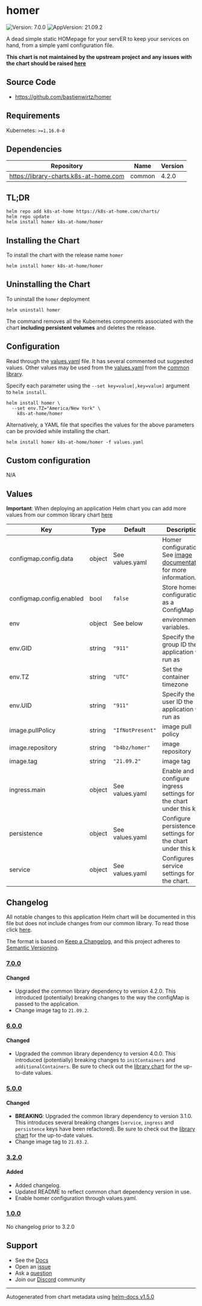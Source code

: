 # homer

![Version: 7.0.0](https://img.shields.io/badge/Version-7.0.0-informational?style=flat-square) ![AppVersion: 21.09.2](https://img.shields.io/badge/AppVersion-21.09.2-informational?style=flat-square)

A dead simple static HOMepage for your servER to keep your services on hand, from a simple yaml configuration file.

**This chart is not maintained by the upstream project and any issues with the chart should be raised [here](https://github.com/k8s-at-home/charts/issues/new/choose)**

## Source Code

* <https://github.com/bastienwirtz/homer>

## Requirements

Kubernetes: `>=1.16.0-0`

## Dependencies

| Repository | Name | Version |
|------------|------|---------|
| https://library-charts.k8s-at-home.com | common | 4.2.0 |

## TL;DR

```console
helm repo add k8s-at-home https://k8s-at-home.com/charts/
helm repo update
helm install homer k8s-at-home/homer
```

## Installing the Chart

To install the chart with the release name `homer`

```console
helm install homer k8s-at-home/homer
```

## Uninstalling the Chart

To uninstall the `homer` deployment

```console
helm uninstall homer
```

The command removes all the Kubernetes components associated with the chart **including persistent volumes** and deletes the release.

## Configuration

Read through the [values.yaml](./values.yaml) file. It has several commented out suggested values.
Other values may be used from the [values.yaml](https://github.com/k8s-at-home/library-charts/tree/main/charts/stable/common/values.yaml) from the [common library](https://github.com/k8s-at-home/library-charts/tree/main/charts/stable/common).

Specify each parameter using the `--set key=value[,key=value]` argument to `helm install`.

```console
helm install homer \
  --set env.TZ="America/New York" \
    k8s-at-home/homer
```

Alternatively, a YAML file that specifies the values for the above parameters can be provided while installing the chart.

```console
helm install homer k8s-at-home/homer -f values.yaml
```

## Custom configuration

N/A

## Values

**Important**: When deploying an application Helm chart you can add more values from our common library chart [here](https://github.com/k8s-at-home/library-charts/tree/main/charts/stable/common)

| Key | Type | Default | Description |
|-----|------|---------|-------------|
| configmap.config.data | object | See values.yaml | Homer configuration. See [image documentation](https://github.com/bastienwirtz/homer/blob/main/docs/configuration.md) for more information. |
| configmap.config.enabled | bool | `false` | Store homer configuration as a ConfigMap |
| env | object | See below | environment variables. |
| env.GID | string | `"911"` | Specify the group ID the application will run as |
| env.TZ | string | `"UTC"` | Set the container timezone |
| env.UID | string | `"911"` | Specify the user ID the application will run as |
| image.pullPolicy | string | `"IfNotPresent"` | image pull policy |
| image.repository | string | `"b4bz/homer"` | image repository |
| image.tag | string | `"21.09.2"` | image tag |
| ingress.main | object | See values.yaml | Enable and configure ingress settings for the chart under this key. |
| persistence | object | See values.yaml | Configure persistence settings for the chart under this key. |
| service | object | See values.yaml | Configures service settings for the chart. |

## Changelog

All notable changes to this application Helm chart will be documented in this file but does not include changes from our common library. To read those click [here](https://github.com/k8s-at-home/library-charts/tree/main/charts/stable/common#changelog).

The format is based on [Keep a Changelog](https://keepachangelog.com/en/1.0.0/), and this project adheres to [Semantic Versioning](https://semver.org/spec/v2.0.0.html).

### [7.0.0]

#### Changed

- Upgraded the common library dependency to version 4.2.0. This introduced (potentially) breaking changes to the way the configMap is passed to the application.
- Change image tag to `21.09.2`.

### [6.0.0]

#### Changed

- Upgraded the common library dependency to version 4.0.0. This introduced (potentially) breaking changes to `initContainers` and `additionalContainers`. Be sure to check out the [library chart](https://github.com/k8s-at-home/library-charts/blob/common-4.0.0/charts/stable/common/) for the up-to-date values.

### [5.0.0]

#### Changed

- **BREAKING**: Upgraded the common library dependency to version 3.1.0. This introduces several breaking changes (`service`, `ingress` and `persistence` keys have been refactored).
  Be sure to check out the [library chart](https://github.com/k8s-at-home/library-charts/blob/common-3.1.0/charts/stable/common/) for the up-to-date values.
- Change image tag to `21.03.2`.

### [3.2.0]

#### Added

- Added changelog.
- Updated README to reflect common chart dependency version in use.
- Enable homer configuration through values.yaml.

[3.2.0]: https://github.com/k8s-at-home/charts/tree/homer-3.1.0/charts

### [1.0.0]

No changelog prior to 3.2.0

[7.0.0]: #700
[6.0.0]: #600
[5.0.0]: #500
[3.2.0]: #320
[1.0.0]: #100

## Support

- See the [Docs](https://docs.k8s-at-home.com/our-helm-charts/getting-started/)
- Open an [issue](https://github.com/k8s-at-home/charts/issues/new/choose)
- Ask a [question](https://github.com/k8s-at-home/organization/discussions)
- Join our [Discord](https://discord.gg/sTMX7Vh) community

----------------------------------------------
Autogenerated from chart metadata using [helm-docs v1.5.0](https://github.com/norwoodj/helm-docs/releases/v1.5.0)
